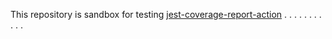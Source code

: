 This repository is sandbox for testing [jest-coverage-report-action](https://github.com/ArtiomTr/jest-coverage-report-action)
.
.
.
.
.
.
.
.
.
.
.
